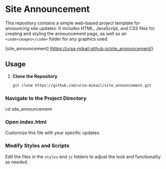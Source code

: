 # Site Announcement

This repository contains a simple web-based project template for announcing site updates. It includes HTML, JavaScript, and CSS files for creating and styling the announcement page, as well as an `<code>images</code>` folder for any graphics used.

[site_announcement] (https://ursa-mikail.github.io/site_announcement/)

## Usage

1. **Clone the Repository**
   ```sh
   git clone https://github.com/ursa-mikail/site_announcement.git

### Navigate to the Project Directory
cd site_announcement

### Open index.html
Customize this file with your specific updates.

### Modify Styles and Scripts
Edit the files in the <code>styles</code> and <code>js</code> folders to adjust the look and functionality as needed.